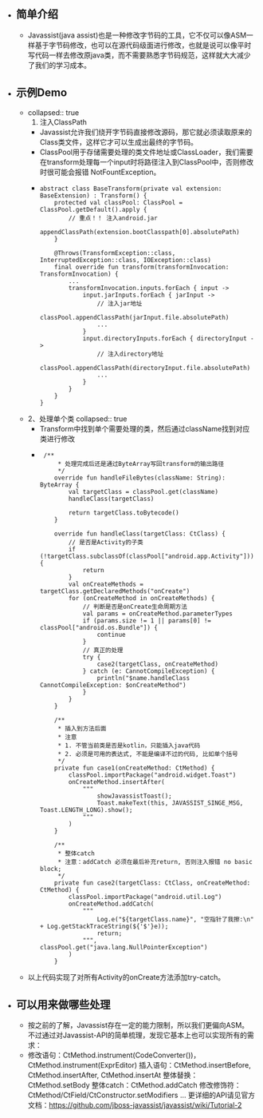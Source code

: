 - ## 简单介绍
	- Javassist(java assist)也是一种修改字节码的工具，它不仅可以像ASM一样基于字节码修改，也可以在源代码级面进行修改，也就是说可以像平时写代码一样去修改原java类，而不需要熟悉字节码规范，这样就大大减少了我们的学习成本。
- ## 示例Demo
	- collapsed:: true
	  1. 注入ClassPath
		- Javassist允许我们绕开字节码直接修改源码，那它就必须读取原来的Class类文件，这样它才可以生成出最终的字节码。
		- ClassPool用于存储需要处理的类文件地址或ClassLoader，我们需要在transform处理每一个input时将路径注入到ClassPool中，否则修改时很可能会报错 NotFountException。
		- ```
		  abstract class BaseTransform(private val extension: BaseExtension) : Transform() {
		      protected val classPool: ClassPool = ClassPool.getDefault().apply {
		          // 重点！！ 注入android.jar
		          appendClassPath(extension.bootClasspath[0].absolutePath)
		      }
		      
		      @Throws(TransformException::class, InterruptedException::class, IOException::class)
		      final override fun transform(transformInvocation: TransformInvocation) {
		          ...
		          transformInvocation.inputs.forEach { input ->
		              input.jarInputs.forEach { jarInput ->
		                  // 注入jar地址
		                  classPool.appendClassPath(jarInput.file.absolutePath)
		                  ...
		              }
		              input.directoryInputs.forEach { directoryInput ->
		                  // 注入directory地址
		                  classPool.appendClassPath(directoryInput.file.absolutePath)
		                  ...
		              }
		          }
		      }
		  }   
		  ```
	- 2、处理单个类
	  collapsed:: true
		- Transform中找到单个需要处理的类，然后通过className找到对应类进行修改
		- ```
		   /**
		       * 处理完成后还是通过ByteArray写回transform的输出路径
		       */
		      override fun handleFileBytes(className: String): ByteArray {
		          val targetClass = classPool.get(className)
		          handleClass(targetClass)
		          
		          return targetClass.toBytecode()
		      }
		      
		      override fun handleClass(targetClass: CtClass) {
		          // 是否是Activity的子类
		          if (!targetClass.subclassOf(classPool["android.app.Activity"])) {
		              return
		          }
		          val onCreateMethods = targetClass.getDeclaredMethods("onCreate")
		          for (onCreateMethod in onCreateMethods) {
		              // 判断是否是onCreate生命周期方法
		              val params = onCreateMethod.parameterTypes
		              if (params.size != 1 || params[0] != classPool["android.os.Bundle"]) {
		                  continue
		              }
		              // 真正的处理
		              try {
		                  case2(targetClass, onCreateMethod)
		              } catch (e: CannotCompileException) {
		                  println("$name.handleClass CannotCompileException: $onCreateMethod")
		              }
		          }
		      }
		      
		      /**
		       * 插入到方法后面
		       * 注意
		       * 1. 不管当前类是否是kotlin，只能插入java代码
		       * 2. 必须是可用的表达式, 不能是编译不过的代码, 比如单个括号
		       */
		      private fun case1(onCreateMethod: CtMethod) {
		          classPool.importPackage("android.widget.Toast")
		          onCreateMethod.insertAfter(
		              """
		                  showJavassistToast();
		                  Toast.makeText(this, JAVASSIST_SINGE_MSG, Toast.LENGTH_LONG).show();
		              """
		          )
		      }
		      
		      /**
		       * 整体catch
		       * 注意：addCatch 必须在最后补充return, 否则注入报错 no basic block;
		       */
		      private fun case2(targetClass: CtClass, onCreateMethod: CtMethod) {
		          classPool.importPackage("android.util.Log")
		          onCreateMethod.addCatch(
		              """
		                  Log.e("${targetClass.name}", "空指针了我擦:\n" + Log.getStackTraceString(${'$'}e));
		                  return;
		              """, classPool.get("java.lang.NullPointerException")
		          )
		      }
		  ```
	- 以上代码实现了对所有Activity的onCreate方法添加try-catch。
- ## 可以用来做哪些处理
	- 按之前的了解，Javassist存在一定的能力限制，所以我们更偏向ASM。不过通过对Javassist-API的简单梳理，发现它基本上也可以实现所有的需求：
	- 修改语句：CtMethod.instrument(CodeConverter())，CtMethod.instrument(ExprEditor)
	  插入语句：CtMethod.insertBefore, CtMethod.insertAfter, CtMethod.insertAt
	  整体替换：CtMethod.setBody
	  整体catch：CtMethod.addCatch
	  修改修饰符：CtMethod/CtField/CtConstructor.setModifiers
	  …
	  更详细的API请见官方文档：https://github.com/jboss-javassist/javassist/wiki/Tutorial-2
